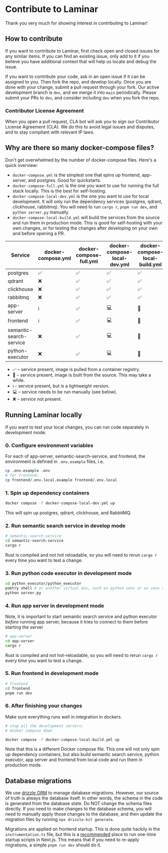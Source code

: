 # Contribute to Laminar

Thank you very much for showing interest in contributing to Laminar!

## How to contribute

If you want to contribute to Laminar, first check open and closed issues
for any similar items. If you can find an existing issue, only add to it if you believe
you have additional context that will help us locate and debug the issue. 

If you want to contribute your code, ask in an open issue if it can be assigned to you.
Then fork the repo, and develop locally. Once you are done with your change, submit a pull
request through your fork. Our active development branch is `dev`, and we merge it into
`main` periodically. Please submit your PRs to `dev`, and consider including `dev`
when you fork the repo.

### Contributor License Agreement

When you open a pull request, CLA bot will ask you to sign our Contributor License Agreement (CLA).
We do this to avoid legal issues and disputes, and to stay compliant with relevant IP laws.

## Why are there so many docker-compose files?

Don't get overwhelmed by the number of docker-compose files. Here's a quick overview:

- `docker-compose.yml` is the simplest one that spins up frontend, app-server, and postgres. Good for quickstarts.
- `docker-compose-full.yml` is the one you want to use for running the full stack locally. This is the best 
for self-hosting.
- `docker-compose-local-dev.yml` is the one you want to use for local development. It will only
  run the dependency services (postgres, qdrant, clickhouse, rabbitmq). You will need to run
  `cargo r`, `pnpm run dev`, and `python server.py` manually.
- `docker-compose-local-build.yml` will build the services from the source and run them in production mode. This is good for self-hosting with your own changes,
or for testing the changes after developing on your own and before opening a PR.

| Service | docker-compose.yml | docker-compose-full.yml | docker-compose-local-dev.yml | docker-compose-local-build.yml |
|---------|-------------------|------------------------|----------------------------|------------------------------|
| postgres | ✅ | ✅ | ✅ | ✅ |
| qdrant | ❌ | ✅ | ✅ | ✅ |
| clickhouse | ❌ | ✅ | ✅ | ✅ |
| rabbitmq | ❌ | ✅ | ✅ | ✅ |
| app-server | ℹ️ | ✅ | 💻 | 🔧 |
| frontend | ℹ️ | ✅ | 💻 | 🔧 |
| semantic-search-service | ❌ | ✅ |  💻 | 🔧 |
| python-executor | ❌ | ✅ | 💻 | 🔧 |

- ✅ – service present, image is pulled from a container registry.
- 🔧 – service present, image is built from the source. This may take a while.
- ℹ️ - service present, but is a lightweight version.
- 💻 – service needs to be run manually (see below).
- ❌ – service not present.


## Running Laminar locally

If you want to test your local changes, you can run code separately in
development mode.

### 0. Configure environment variables

For each of app-server, semantic-search-service, and frontend, the environment is defined
in `.env.example` files, i.e.
```sh
cp .env.example .env
# for frontend:
cp frontend/.env.local.example frontend/.env.local
```

### 1. Spin up dependency containers

```sh
docker compose -f docker-compose-local-dev.yml up
```

This will spin up postgres, qdrant, clickhouse, and RabbitMQ.

### 2. Run semantic search service in develop mode

```sh
# semantic-search-service
cd semantic-search-service
cargo r
```

Rust is compiled and not hot reloadable, so you will need to rerun `cargo r` every time you want
to test a change.

### 3. Run python code executor in development mode

```sh
cd python_executor/python_executor
poetry shell # or another virtual env, such as python venv or uv venv activation
python server.py
```

### 4. Run app server in development mode

Note, it is important to start semantic search service and python executor _before_ running
app server, because it tries to connect to them before starting the server

```sh
# app-server
cd app-server
cargo r
```

Rust is compiled and not hot-reloadable, so you will need to rerun `cargo r` every time you want
to test a change.

### 5. Run frontend in development mode

```sh
# frontend
cd frontend
pnpm run dev
```

### 6. After finishing your changes

Make sure everything runs well in integration in dockers.

```sh
# stop all the development servers:
# docker compose down

docker compose -f docker-compose-local-build.yml up
```

Note that this is a different Docker compose file. This one will not only spin up
dependency containers, but also build semantic search service, python executor,
app server and frontend from local code and run them in production mode.

## Database migrations

We use [drizzle ORM](https://orm.drizzle.team/) to manage database migrations. However,
our source of truth is always the database itself. In other words, the schema in the code 
is generated from the database state. Do NOT change the schema files directly.
If you need to make changes to the database schema, you will need to manually apply
those changes to the database, and then update the migration files by running
`npx drizzle-kit generate`.

Migrations are applied on frontend startup. This is done quite hackily in the `instrumentation.ts` file,
but this is a [recommended](https://github.com/vercel/next.js/discussions/15341#discussioncomment-7091594)
place to run one-time startup scripts in Next.js. This means that if you 
need to re-apply migrations, a simple `pnpm run dev` should do it.
